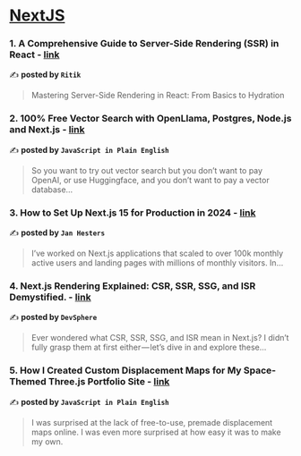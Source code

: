 
<h1><a href=https://medium.com/tag/nextjs/recommended target="_blank" rel="noopener noreferrer">NextJS</a></h1>
<h3>1. A Comprehensive Guide to Server-Side Rendering (SSR) in React - <a href="https://medium.com/@ritiksinha91/a-comprehensive-guide-to-server-side-rendering-ssr-in-react-5a3460fad925" target="_blank" rel="noopener noreferrer">link</a></h3>

✍️ **posted by `Ritik`**

<blockquote>Mastering Server-Side Rendering in React: From Basics to Hydration</blockquote>

<h3>2. 100% Free Vector Search with OpenLlama, Postgres, Node.js and Next.js - <a href="https://medium.com/javascript-in-plain-english/100-free-vector-search-with-openllama-postgres-nodejs-and-nextjs-e496856766f7" target="_blank" rel="noopener noreferrer">link</a></h3>

✍️ **posted by `JavaScript in Plain English`**

<blockquote>So you want to try out vector search but you don’t want to pay OpenAI, or use Huggingface, and you don’t want to pay a vector database…</blockquote>

<h3>3. How to Set Up Next.js 15 for Production in 2024 - <a href="https://medium.com/@jan.hesters/how-to-set-up-next-js-15-for-production-in-2024-347f542922b4" target="_blank" rel="noopener noreferrer">link</a></h3>

✍️ **posted by `Jan Hesters`**

<blockquote>I’ve worked on Next.js applications that scaled to over 100k monthly active users and landing pages with millions of monthly visitors. In…</blockquote>

<h3>4. Next.js Rendering Explained: CSR, SSR, SSG, and ISR Demystified. - <a href="https://medium.com/@thrilled_bisque_gnu_255/next-js-rendering-explained-csr-ssr-ssg-and-isr-demystified-97987d02b268" target="_blank" rel="noopener noreferrer">link</a></h3>

✍️ **posted by `DevSphere`**

<blockquote>Ever wondered what CSR, SSR, SSG, and ISR mean in Next.js? I didn’t fully grasp them at first either — let’s dive in and explore these…</blockquote>

<h3>5. How I Created Custom Displacement Maps for My Space-Themed Three.js Portfolio Site - <a href="https://medium.com/javascript-in-plain-english/how-i-created-custom-displacement-maps-for-my-space-themed-three-js-portfolio-site-642b52700941" target="_blank" rel="noopener noreferrer">link</a></h3>

✍️ **posted by `JavaScript in Plain English`**

<blockquote>I was surprised at the lack of free-to-use, premade displacement maps online. I was even more surprised at how easy it was to make my own.</blockquote>

